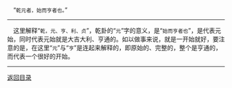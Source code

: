 &emsp;“``乾元者，始而亨者也。``”
___
&emsp;这里解释“``乾，元、亨、利、贞``”，乾卦的“``元``”字的意义，是“``始而亨者也``”，是代表元始，同时代表元始就是大吉大利、亨通的。如以做事来说，就是一开始就好，要注意的是，在这里“``元``”与“``亨``”是连起来解释的，即原始的、完整的，整个是亨通的，而代表一个很好的开始。
___
[返回目录](../../master/README.md#目录)